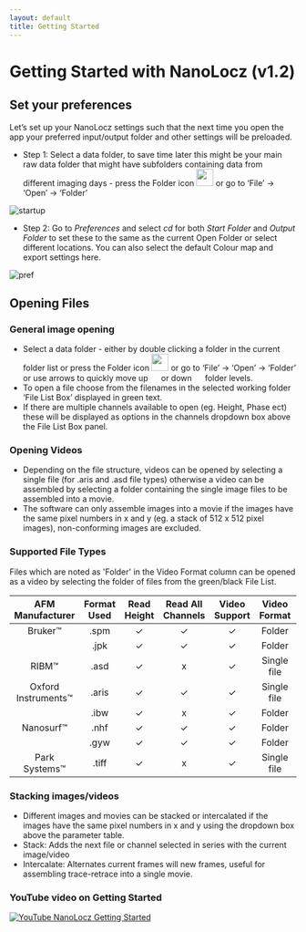 ```yaml
---
layout: default
title: Getting Started 
---
```


# Getting Started with NanoLocz (v1.2)

## Set your preferences
Let’s set up your NanoLocz settings such that the next time you open the app your preferred input/output folder and other settings will be preloaded.
* Step 1: Select a data folder, to save time later this might be your main raw data folder that might have subfolders containing data from different imaging days - press the Folder icon <img src="https://github.com/George-R-Heath/NanoLocz/assets/90329395/9ed0f385-3cf8-415e-a539-d2e45b511eab" width="30"> or go to ‘File’ -> ‘Open’ -> ‘Folder’

![startup](https://github.com/George-R-Heath/NanoLocz/assets/90329395/fdc193f1-b746-474a-8b3c-4d792244e074)

* Step 2: Go to _Preferences_ and select *cd* for both *Start Folder* and *Output Folder* to set these to the same as the current Open Folder or select different locations. You can also select the default Colour map and export settings here.


![pref](https://github.com/George-R-Heath/NanoLocz/assets/90329395/e888bcc0-7718-41e0-b49f-5d6b96c2337e)

## Opening Files
### General image opening
* Select a data folder - either by double clicking a folder in the current folder list or press the Folder icon <img src="https://github.com/George-R-Heath/NanoLocz/assets/90329395/9ed0f385-3cf8-415e-a539-d2e45b511eab" width="30"> or go to ‘File’ -> ‘Open’ -> ‘Folder’ or use arrows to quickly move up <img src="https://github.com/George-R-Heath/NanoLocz/assets/90329395/6a58b06a-3ccb-449b-8e7a-cb16b4d160ba" width="15"> or down  <img src="https://github.com/George-R-Heath/NanoLocz/assets/90329395/9f6e637a-e883-4fe0-9c12-1a9f6e1f8c77" width="15"> folder levels.
* To open a file choose from the filenames in the selected working folder ‘File List Box’ displayed in green text.
* If there are multiple channels available to open (eg. Height, Phase ect) these will be displayed as options in the channels dropdown box above the File List Box panel.

### Opening Videos
* Depending on the file structure, videos can be opened by selecting a single file (for .aris and .asd file types) otherwise a video can be assembled by selecting a folder containing the single image files to be assembled into a movie. 
* The software can only assemble images into a movie if the images have the same pixel numbers in x and y (eg. a stack of 512 x 512 pixel images), non-conforming images are excluded.   

### Supported File Types
Files which are noted as 'Folder' in the Video Format column can be opened as a video by selecting the folder of files from the green/black File List.

|AFM Manufacturer|Format Used|Read Height|Read All Channels|Video Support|Video Format|Author/Source|
|:---:|:---:|:---:|:---:|:---:|:---:|:---:| 
|Bruker™|.spm|✓|✓|✓|Folder|[J. D. Groot](https://uk.mathworks.com/matlabcentral/fileexchange/11515-open-nanoscope-6-afm-images?tab=discussions)|
| |.jpk|✓|✓|✓|Folder|[R. D. Ortuso](https://uk.mathworks.com/matlabcentral/fileexchange/68760-open_jpk)|
|RIBM™|.asd|✓|x|✓|Single file|G. Tagiltsev & S. Scheuring|
|Oxford Instruments™|.aris|✓|✓|✓|Single file| NanoLocz |
| |.ibw|✓|x|✓|Folder|[J. Bialek](https://uk.mathworks.com/matlabcentral/fileexchange/42679-igor-pro-file-format-ibw-to-matlab-variable)|
|Nanosurf™|.nhf|✓|✓|✓|Folder| NanoLocz |
| |.gyw|✓|✓|✓|Folder|[E. L. Fricke](https://uk.mathworks.com/matlabcentral/fileexchange/32893-gwyddion-file-importer)|
|Park Systems™|.tiff|✓|x|✓|Single file|NanoLocz|

### Stacking images/videos
* Different images and movies can be stacked or intercalated if the images have the same pixel numbers in x and y using the dropdown box above the parameter table.
* Stack: Adds the next file or channel selected in series with the current image/video
* Intercalate: Alternates current frames will new frames, useful for assembling trace-retrace into a single movie. 

### YouTube video on Getting Started 
[![YouTube NanoLocz Getting Started](https://img.youtube.com/vi/dX4VoURMAcQ/0.jpg)](https://www.youtube.com/watch?v=dX4VoURMAcQ)
